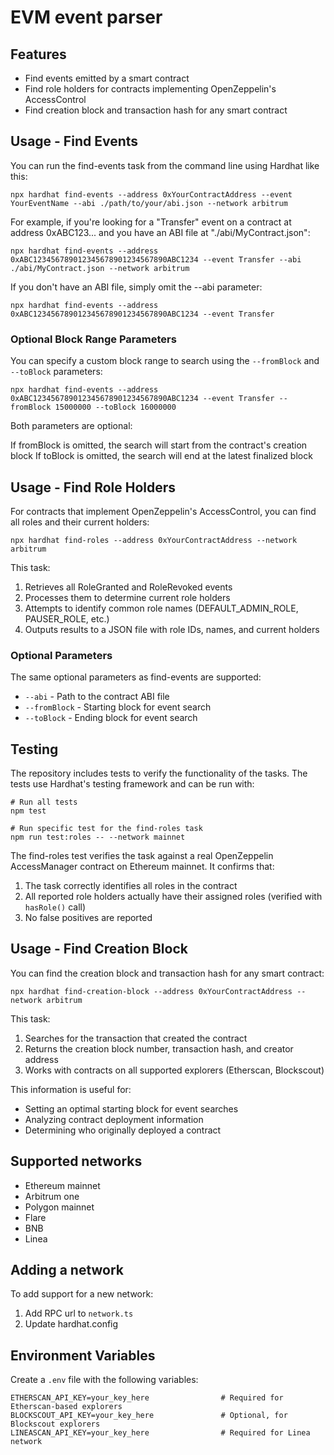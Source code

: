 # EVM event parser

## Features
- Find events emitted by a smart contract
- Find role holders for contracts implementing OpenZeppelin's AccessControl
- Find creation block and transaction hash for any smart contract

## Usage - Find Events
You can run the find-events task from the command line using Hardhat like this:
``` shell
npx hardhat find-events --address 0xYourContractAddress --event YourEventName --abi ./path/to/your/abi.json --network arbitrum
```

For example, if you're looking for a "Transfer" event on a contract at address 0xABC123... and you have an ABI file at "./abi/MyContract.json":
``` shell
npx hardhat find-events --address 0xABC123456789012345678901234567890ABC1234 --event Transfer --abi ./abi/MyContract.json --network arbitrum
```

If you don't have an ABI file, simply omit the --abi parameter:
``` shell
npx hardhat find-events --address 0xABC123456789012345678901234567890ABC1234 --event Transfer
```

### Optional Block Range Parameters
You can specify a custom block range to search using the `--fromBlock` and `--toBlock` parameters:
``` shell
npx hardhat find-events --address 0xABC123456789012345678901234567890ABC1234 --event Transfer --fromBlock 15000000 --toBlock 16000000
```
Both parameters are optional:

If fromBlock is omitted, the search will start from the contract's creation block
If toBlock is omitted, the search will end at the latest finalized block

## Usage - Find Role Holders
For contracts that implement OpenZeppelin's AccessControl, you can find all roles and their current holders:

``` shell
npx hardhat find-roles --address 0xYourContractAddress --network arbitrum
```

This task:
1. Retrieves all RoleGranted and RoleRevoked events
2. Processes them to determine current role holders
3. Attempts to identify common role names (DEFAULT_ADMIN_ROLE, PAUSER_ROLE, etc.)
4. Outputs results to a JSON file with role IDs, names, and current holders

### Optional Parameters
The same optional parameters as find-events are supported:
- `--abi` - Path to the contract ABI file
- `--fromBlock` - Starting block for event search
- `--toBlock` - Ending block for event search

## Testing
The repository includes tests to verify the functionality of the tasks. The tests use Hardhat's testing framework and can be run with:

```shell
# Run all tests
npm test

# Run specific test for the find-roles task
npm run test:roles -- --network mainnet
```

The find-roles test verifies the task against a real OpenZeppelin AccessManager contract on Ethereum mainnet. It confirms that:
1. The task correctly identifies all roles in the contract
2. All reported role holders actually have their assigned roles (verified with `hasRole()` call)
3. No false positives are reported

## Usage - Find Creation Block
You can find the creation block and transaction hash for any smart contract:

``` shell
npx hardhat find-creation-block --address 0xYourContractAddress --network arbitrum
```

This task:
1. Searches for the transaction that created the contract
2. Returns the creation block number, transaction hash, and creator address
3. Works with contracts on all supported explorers (Etherscan, Blockscout)

This information is useful for:
- Setting an optimal starting block for event searches
- Analyzing contract deployment information
- Determining who originally deployed a contract

## Supported networks
- Ethereum mainnet
- Arbitrum one
- Polygon mainnet
- Flare
- BNB 
- Linea

## Adding a network
To add support for a new network:

1. Add RPC url to `network.ts`
2. Update hardhat.config

## Environment Variables
Create a `.env` file with the following variables:
```
ETHERSCAN_API_KEY=your_key_here                # Required for Etherscan-based explorers
BLOCKSCOUT_API_KEY=your_key_here               # Optional, for Blockscout explorers
LINEASCAN_API_KEY=your_key_here                # Required for Linea network
```


